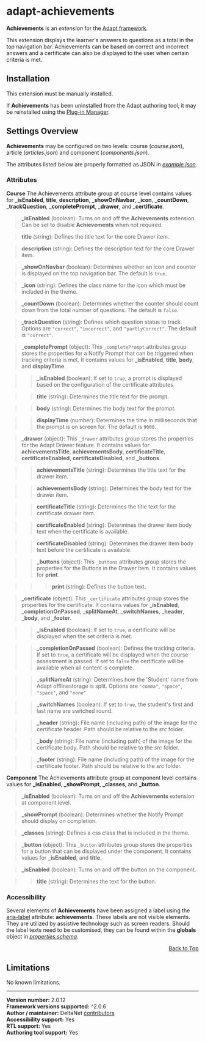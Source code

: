 # adapt-achievements

**Achievements** is an *extension* for the [Adapt framework](https://github.com/adaptlearning/adapt_framework).   

This extension displays the learner's answers to questions as a total in the top navigation bar. Achievements can be based on correct and incorrect answers and a certificate can also be displayed to the user when certain criteria is met.

## Installation

This extension must be manually installed.

If **Achievements** has been uninstalled from the Adapt authoring tool, it may be reinstalled using the [Plug-in Manager](https://github.com/adaptlearning/adapt_authoring/wiki/Plugin-Manager).  

## Settings Overview

**Achievements** may be configured on two levels: course (*course.json*), article (*articles.json*) and component (*components.json*).

The attributes listed below are properly formatted as JSON in [*example.json*](https://github.com/deltanet/adapt-achievements/blob/master/example.json).

### Attributes

**Course**
The Achievements attribute group at course level contains values for **_isEnabled**, **title**, **description**, **_showOnNavbar**, **_icon**, **_countDown**, **_trackQuestion**, **_completePrompt**, **_drawer**, and **_certificate**.

>**_isEnabled** (boolean):  Turns on and off the **Achievements** extension. Can be set to disable **Achievements** when not required.

>**title** (string):  Defines the title text for the core Drawer item.  

>**description** (string):  Defines the description text for the core Drawer item.  

>**_showOnNavbar** (boolean):  Determines whether an icon and counter is displayed on the top navigation bar. The default is `true`.  

>**_icon** (string):  Defines the class name for the icon which must be included in the theme.  

>**_countDown** (boolean):  Determines whether the counter should count down from the total number of questions. The default is `false`.  

>**_trackQuestion** (string):  Defines which question status to track. Options are `"correct"`, `"incorrect"`, and `"partlyCorrect"`. The default is `"correct"`.  

>**_completePrompt** (object): This `_completePrompt` attributes group stores the properties for a Notify Prompt that can be triggered when tracking criteria is met. It contains values for **_isEnabled**, **title**, **body**, and **displayTime**.  

>>**_isEnabled** (boolean):  If set to `true`, a prompt is displayed based on the configuration of the certificate attributes.  

>>**title** (string):  Determines the title text for the prompt.  

>>**body** (string): Determines the body text for the prompt.  

>>**displayTime** (number): Determines the time in milliseconds that the prompt is on screen for. The default is `9000`.

>**_drawer** (object): This `_drawer` attributes group stores the properties for the Adapt Drawer feature. It contains values for **achievementsTitle**, **achievementsBody**, **certificateTitle**, **certificateEnabled**, **certificateDisabled**, and **_buttons**.  

>>**achievementsTitle** (string):  Determines the title text for the drawer item.  

>>**achievementsBody** (string):  Determines the body text for the drawer item.  

>>**certificateTitle** (string): Determines the title text for the certificate drawer item.  

>>**certificateEnabled** (string): Determines the drawer item body text when the certificate is available.  

>>**certificateDisabled** (string): Determines the drawer item body text before the certificate is available.  

>>**_buttons** (object): This `_buttons` attributes group stores the properties for the Buttons in the Drawer item. It contains values for **print**.  

>>>**print** (string): Defines the button text.  

>**_certificate** (object): This `_certificate` attributes group stores the properties for the certificate. It contains values for **_isEnabled**, **_completionOnPassed**, **_splitNameAt**, **_switchNames**, **_header**, **_body**, and **_footer**.  

>>**_isEnabled** (boolean):  If set to `true`, a certificate will be displayed when the set criteria is met.  

>>**_completionOnPassed** (boolean):  Defines the tracking criteria. If set to `true`, a certificate will be displayed when the course assessment is passed. If set to `false` the certificate will be available when all content is complete.  

>>**_splitNameAt** (string):  Determines how the 'Student' name from Adapt offlinestorage is split. Options are `"comma"`, `"space"`, `"space"`, and `"none"`.  

>>**_switchNames** (boolean):  If set to `true`, the student's first and last name are switched round.  

>>**_header** (string): File name (including path) of the image for the certificate header. Path should be relative to the *src* folder.

>>**_body** (string): File name (including path) of the image for the certificate body. Path should be relative to the *src* folder.

>>**_footer** (string): File name (including path) of the image for the certificate footer. Path should be relative to the *src* folder.

**Component**
The Achievements attribute group at component level contains values for **_isEnabled**, **_showPrompt**, **_classes**, and **_button**.

>**_isEnabled** (boolean):  Turns on and off the **Achievements** extension at component level.  

>**_showPrompt** (boolean):  Determines whether the Notify Prompt should display on completion.  

>**_classes** (string):  Defines a css class that is included in the theme.

>**_button** (object): This `_button` attributes group stores the properties for a button that can be displayed under the component. It contains values for **_isEnabled**, and **title**.  

>**_isEnabled** (boolean):  Turns on and off the button on the component.  

>>**title** (string):  Determines the text for the button.  

### Accessibility
Several elements of **Achievements** have been assigned a label using the [aria-label](https://github.com/adaptlearning/adapt_framework/wiki/Aria-Labels) attribute: **achievements**. These labels are not visible elements. They are utilized by assistive technology such as screen readers. Should the label texts need to be customised, they can be found within the **globals** object in [*properties.schema*](https://github.com/deltanet/adapt-achievements/blob/master/properties.schema).   
<div float align=right><a href="#top">Back to Top</a></div>

## Limitations

No known limitations.

----------------------------
**Version number:**  2.0.12   
**Framework versions supported:**  ^2.0.6    
**Author / maintainer:** DeltaNet [contributors](https://github.com/deltanet/adapt-achievements/graphs/contributors)     
**Accessibility support:** Yes  
**RTL support:** Yes     
**Authoring tool support:** Yes
